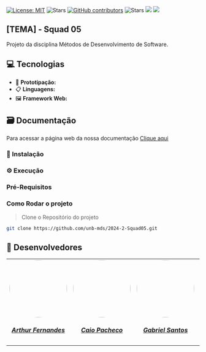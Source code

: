 [![License: MIT](https://img.shields.io/badge/License-MIT-yellow.svg)](./LICENSE)
![Stars](https://img.shields.io/github/stars/unb-mds/2024-2-Squad05)
[![GitHub contributors](https://img.shields.io/github/contributors/unb-mds/2024-2-Squad05)](https://img.shields.io/github/contributors/unb-mds/2024-2-Squad05)
![Stars](https://img.shields.io/github/issues/unb-mds/2024-2-Squad05.svg)
![]((https://img.shields.io/github/issues/unb-mds/2024-2-Squad05))
![](https://img.shields.io/github/issues-closed/unb-mds/2024-2-Squad05.svg)

## [TEMA] - Squad 05

Projeto da disciplina Métodos de Desenvolvimento de Software.

## 💻 Tecnologias 

- 🎨 **Prototipação:**  
- 📋 **Linguagens:** 
- 🖼️ **Framework Web:**

## 🗃️ Documentação
Para acessar a página web da nossa documentação [Clique aqui]()


### 📲 Instalação



### ⚙️ Execução

### Pré-Requisitos



### Como Rodar o projeto

> Clone o Repositório do projeto
```bash
git clone https://github.com/unb-mds/2024-2-Squad05.git
```


## 👥 Desenvolvedores

<center>
<table style="margin-left: auto; margin-right: auto;">
    <tr>
        <td align="center">
            <a href="https://github.com/arthurfernandesj">
                <img style="border-radius: 50%;" src="https://avatars.githubusercontent.com/u/90862900?v=4" width="150px;"/>
                <h5 class="text-center">Arthur Fernandes</h5>
            </a>
        </td>
        <td align="center">
            <a href="https://github.com/CaioPacheco">
                <img style="border-radius: 50%;" src="https://avatars.githubusercontent.com/u/90219652?v=4" width="150px;"/>
                <h5 class="text-center">Caio Pacheco</h5>
            </a>
        </td>
        <td align="center">
            <a href="https://github.com/GabrielSPinto">
                <img style="border-radius: 50%;" src="https://avatars.githubusercontent.com/u/144184007?v=4" width="150px;"/>
                <h5 class="text-center">Gabriel Santos</h5>
            </a>
        </td>
        </td>
        <td align="center">
            <a href="https://github.com/felixlaryssa">
                <img style="border-radius: 50%;" src="https://avatars.githubusercontent.com/u/143897458?v=4" width="150px;"/>
                <h5 class="text-center">Laryssa Felix</h5>
            </a>
        </td>
        <td align="center">
            <a href="https://github.com/luizh-gsoares">
                <img style="border-radius: 50%;" src="https://avatars.githubusercontent.com/u/99836497?v=4" width="150px;"/>
                <h5 class="text-center">Luiz Henrique</h5>
            </a>
        </td>
          <td align="center">
            <a href="https://github.com/LeticiaMonteiroo">
                <img style="border-radius: 50%;" src="https://avatars.githubusercontent.com/u/152661076?v=4" width="150px;"/>
                <h5 class="text-center">Letícia Monteiro</h5>
            </a>
        </td>
</table>
</center>
